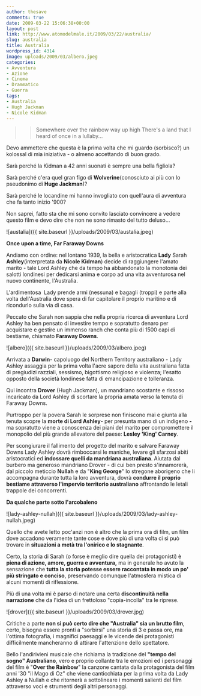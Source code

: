 ```yaml
---
author: thesave
comments: true
date: 2009-03-22 15:06:38+00:00
layout: post
link: http://www.atomodelmale.it/2009/03/22/australia/
slug: australia
title: Australia
wordpress_id: 4314
image: uploads/2009/03/albero.jpeg
categories:
- Avventura
- Azione
- Cinema
- Drammatico
- Guerra
tags:
- Australia
- Hugh Jackman
- Nicole Kidman
---
```


<blockquote>

> 
> Somewhere over the rainbow way up high
There's a land that I heard of once in a lullaby...</blockquote>

Devo ammettere che questa è la prima volta che mi guardo (sorbisco?) un kolossal di mia iniziativa - o almeno accettando di buon grado.

Sarà perché la Kidman a 42 anni suonati è sempre una bella figliola?

Sarà perché c'era quel gran figo di **Wolverine**(conosciuto ai più con lo pseudonimo di **Huge Jackman**)?

Sarà perché le locandine mi hanno invogliato con quell'aura di avventura che fa tanto inizio '900?

Non saprei, fatto sta che mi sono convito lasciato convincere a vedere questo film e devo dire che non ne sono rimasto del tutto deluso...

![austalia]({{ site.baseurl }}/uploads/2009/03/austalia.jpeg)

**Once upon a time, Far Faraway Downs**

Andiamo con ordine: nel lontano 1939, la bella e aristocratica **Lady** Sarah **Ashley**(interpretata da **Nicole Kidman**) decide di raggiungere l'amato marito - tale Lord Ashley che da tempo ha abbandonato la monotonia dei salotti londinesi per dedicarsi anima e corpo ad una vita avventurosa nel nuovo continente, l'Australia.

L'ardimentosa  Lady prende armi (nessuna) e bagagli (troppi) e parte alla volta dell'Australia dove spera di far capitolare il proprio maritino e di ricondurlo sulla via di casa.

Peccato che Sarah non sappia che nella propria ricerca di avventura Lord Ashley ha ben pensato di investire tempo e sopratutto denaro per acquistare e gestire un immenso ranch che conta più di 1500 capi di bestiame, chiamato **Faraway Downs**.

![albero]({{ site.baseurl }}/uploads/2009/03/albero.jpeg)

Arrivata a **Darwin**- capoluogo del Northern Territory australiano - Lady Ashley assaggia per la prima volta l'acre sapore della vita australiana fatta di pregiudizi razziali, sessismo, bigottismo religioso e violenza; l'esatto opposto della società londinese fatta di emancipazione e tolleranza.

Qui incontra **Drover** (Hugh Jackman), un mandriano scostante e rissoso incaricato da Lord Ashley di scortare la propria amata verso la tenuta di Faraway Downs.

Purtroppo per la povera Sarah le sorprese non finiscono mai e giunta alla tenuta scopre la **morte di Lord Ashley**- per presunta mano di un indigeno **-** ma sopratutto viene a conoscenza dei piani del marito per compromettere il monopolio del più grande allevatore del paese: **Lesley 'King' Carney**.

Per scongiurare il fallimento del progetto del marito e salvare Faraway Downs Lady Ashley dovrà rimboccarsi le maniche, levare gli sfarzosi abiti aristocratici ed **indossare quelli da mandriana australiana**. Aiutata dal burbero ma generoso mandriano Drover - di cui ben presto s'innamorerà, dal piccolo meticcio **Nullah** e da "**King George**" lo stregone aborigeno che li accompagna durante tutta la loro avventura, dovrà **condurre il proprio bestiame attraverso l'impervio territorio australiano** affrontando le letali trappole dei concorrenti.

**Da qualche parte sotto l'arcobaleno**

![lady-ashley-nullah]({{ site.baseurl }}/uploads/2009/03/lady-ashley-nullah.jpeg)

Quello che avete letto poc'anzi non è altro che la prima ora di film, un film dove accadono veramente tante cose e dove più di una volta ci si può trovare in **situazioni a metà tra l'onirico e lo stagnante**.

Certo, la storia di Sarah (o forse è meglio dire quella dei protagonisti) è **piena di azione, amore, guerra e avventura,** ma in generale ho avuto la sensazione che **tutta la storia potesse essere raccontata in modo un po' più stringato e conciso**, preservando comunque l'atmosfera mistica di alcuni momenti di riflessione.

Più di una volta mi è parso di notare una certa **discontinuità nella narrazione** che da l'idea di un frettoloso "copia-incolla" tra le riprese.

![drover]({{ site.baseurl }}/uploads/2009/03/drover.jpg)

Critiche a parte **non si può certo dire che "Australia" sia un brutto film**, certo, bisogna essere pronti a "sorbirsi" una storia di 3 e passa ore, ma l'ottima fotografia, i magnifici paesaggi e le vicende dei protagonisti difficilmente mancheranno di attirare l'attenzione dello spettatore.

Bello l'andirivieni musicale che richiama la tradizione del **"tempo del sogno" Australiano**, vero e proprio collante tra le emozioni ed i personaggi del film è "**Over the Rainbow**" la canzone cantata dalla protagonista del film anni '30 "il Mago di Oz" che viene canticchiata per la prima volta da Lady Ashley a Nullah e che ritornerà a sottolineare i momenti salienti del film attraverso voci e strumenti degli altri personaggi.
